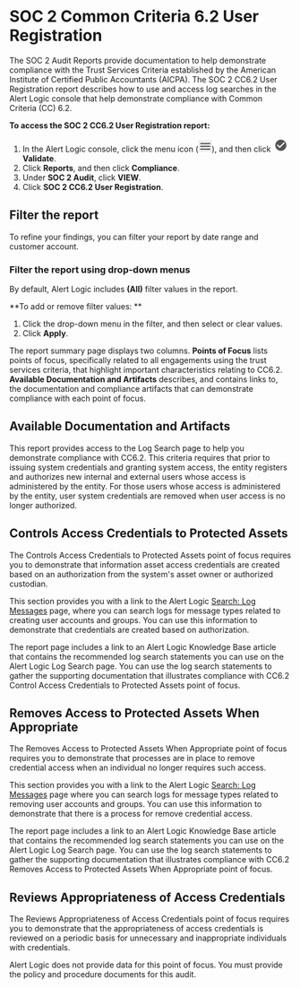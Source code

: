 # SOC 2 Common Criteria 6.2 User Registration

The SOC 2 Audit Reports provide documentation to help demonstrate compliance with the Trust Services Criteria established  by the American Institute of Certified Public Accountants (AICPA). The SOC 2 CC6.2 User Registration report describes how to  use and access log searches   in the Alert Logic console that help demonstrate compliance with Common Criteria (CC) 6.2.

**To access the SOC 2 CC6.2 User Registration report:**

1. In the Alert Logic console, click the menu icon (![](../../../Resources/Images/dashboard/menu-icon.png)), and then click ![](../../../Resources/Images/dashboard/validate-icon.png)**Validate**.
2. Click **Reports**, and then click **Compliance**.
3. Under **SOC 2 Audit**, click **VIEW**.
4. Click **SOC 2 CC6.2 User Registration**.

## Filter the report

To refine your findings, you can filter your report by  date range and customer account.

### Filter the report using drop-down menus

By default, Alert Logic includes **(All)** filter values in the report.

**To add or remove filter values: **

1. Click the drop-down menu in the filter, and then select or clear values.
2. Click **Apply**.

The report summary page displays two columns. **Points of Focus** lists points of focus, specifically related to all engagements using the trust services criteria, that highlight important characteristics relating to CC6.2. **Available Documentation and Artifacts** describes, and contains links to, the documentation and compliance artifacts that can demonstrate compliance with each point of focus.

## Available Documentation and Artifacts

This report provides access to the Log Search page to help you demonstrate  compliance with CC6.2. This criteria requires that prior to issuing system credentials and granting system access, the entity registers and authorizes new internal and external users whose access is administered by the entity. For those users whose access is administered by the entity, user system credentials are removed when user access is no longer authorized.

## Controls Access Credentials to Protected Assets 

The Controls Access Credentials to Protected Assets point of focus requires you to demonstrate that information asset access credentials are created based on an authorization from the system's asset owner or authorized custodian.

This section  provides you with a link to the Alert Logic [Search: Log Messages](../../log-message-search.md) page, where you can search logs for message types related to creating user accounts and groups.  You can use this information  to  demonstrate that credentials are created based on authorization.

The report page includes a link to an Alert Logic Knowledge Base article that contains the recommended log search statements you can use on the Alert Logic Log Search page. You can use the log search statements  to gather the supporting documentation that illustrates compliance with CC6.2 Control Access Credentials to Protected Assets point of focus.

## Removes Access to Protected Assets When Appropriate

The Removes Access to Protected Assets When Appropriate point of focus requires you to demonstrate that processes are in place to remove credential access when an individual no longer requires such access.

This section  provides you with a link to the Alert Logic [Search: Log Messages](../../log-message-search.md) page where you can search logs for message types related to removing user accounts and groups.  You can use this information  to  demonstrate that there is a process for remove credential access.

The report page includes a link to an Alert Logic Knowledge Base article that contains the recommended log search statements you can use on the Alert Logic Log Search page. You can use the log search statements  to gather the supporting documentation that illustrates compliance with CC6.2 Removes Access to Protected Assets When Appropriate point of focus.

## Reviews Appropriateness of Access Credentials

The Reviews Appropriateness of Access Credentials point of focus requires you to demonstrate that the appropriateness of access credentials is reviewed on a periodic basis for unnecessary and inappropriate individuals with credentials.

Alert Logic does not provide data for this point of focus. You must provide the policy and procedure documents for this audit.
